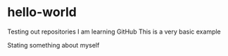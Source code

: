 # hello-world
Testing out repositories
I am learning GitHub
This is a very basic example

Stating something about myself
